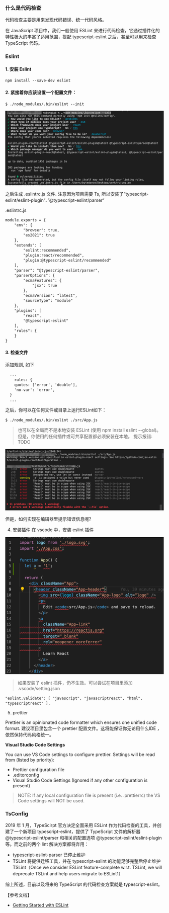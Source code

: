 ### 什么是代码检查
代码检查主要是用来发现代码错误、统一代码风格。

在 JavaScript 项目中，我们一般使用 ESLint 来进行代码检查，它通过插件化的特性极大的丰富了适用范围，搭配 typescript-eslint 之后，甚至可以用来检查 TypeScript 代码。

### Eslint
#### 1. 安装 Eslint
```
npm install --save-dev eslint
```

#### 2. 紧接着你应该设置一个配置文件：
```
$ ./node_modules/.bin/eslint --init
```
<img src="./assets/WechatIMG9.jpeg">

之后生成 .eslintrc.js 文件. 注意因为项目需要 Ts, 所以安装了”typescript-eslint/eslint-plugin“、”@typescript-eslint/parser“

.eslintrc.js
```
module.exports = {
    "env": {
        "browser": true,
        "es2021": true
    },
    "extends": [
        "eslint:recommended",
        "plugin:react/recommended",
        "plugin:@typescript-eslint/recommended"
    ],
    "parser": "@typescript-eslint/parser",
    "parserOptions": {
        "ecmaFeatures": {
            "jsx": true
        },
        "ecmaVersion": "latest",
        "sourceType": "module"
    },
    "plugins": [
        "react",
        "@typescript-eslint"
    ],
    "rules": {
    }
}
```


#### 3. 检查文件
添加规则, 如下
```
  ...
    rules: {
    quotes: ['error', 'double'],
    'no-var': 'error',
  }
  ...
```

之后，你可以在任何文件或目录上运行ESLint如下：
```
$ ./node_modules/.bin/eslint ./src/App.js
```
> 也可以在全局而不是本地安装 ESLint (使用 npm install eslint --global)。但是，你使用的任何插件或可共享配置都必须安装在本地。
提示报错: TODO
<img src="./assets/eslinttest.jpeg">

但是，如何实现在编辑器里提示错误信息呢?

4. 安装插件
在 vscode 中，安装 eslint 插件
<img src="./assets/eslint-error.jpeg">

> 如果安装了 eslint 插件，仍不生效。可以尝试在项目里添加 .vscode/setting.json
```
"eslint.validate": [ "javascript", "javascriptreact", "html", "typescriptreact" ],
```

5. prettier

Prettier is an opinionated code formatter which ensures one unified code format. 
建议项目里包含一个 prettier 配置文件。这将能保证你无论用什么IDE ，依然保持代码风格统一。

**Visual Studio Code Settings**

You can use VS Code settings to configure prettier. Settings will be read from (listed by priority):

- Prettier configuration file
- .editorconfig
- Visual Studio Code Settings (Ignored if any other configuration is present)
> NOTE: If any local configuration file is present (i.e. .prettierrc) the VS Code settings will NOT be used.

### TsConfig
2019 年 1 月，TypeScirpt 官方决定全面采用 ESLint 作为代码检查的工具，并创建了一个新项目 typescript-eslint，提供了 TypeScript 文件的解析器 @typescript-eslint/parser 和相关的配置选项 @typescript-eslint/eslint-plugin 等。而之前的两个 lint 解决方案都将弃用：

- typescript-eslint-parser 已停止维护
- TSLint 将提供迁移工具，并在 typescript-eslint 的功能足够完整后停止维护 TSLint（Once we consider ESLint feature-complete w.r.t. TSLint, we will deprecate TSLint and help users migrate to ESLint1）

综上所述，目前以及将来的 TypeScript 的代码检查方案就是 typescript-eslint。


【参考文档】
- [Getting Started with ESLint](https://cn.eslint.org/docs/user-guide/getting-started)